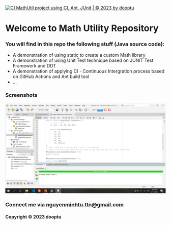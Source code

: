 [![CI MathUtil project using CI, Ant, JUnit | © 2023 by dooptu](https://github.com/dooptu/mathutil-ant/actions/workflows/mathutil-ci-ant.yml/badge.svg)](https://github.com/dooptu/mathutil-ant/actions/workflows/mathutil-ci-ant.yml)

# Welcome to Math Utility Repository 

### You will find in this repo the following stuff (Java source code):


* A demonstration of using static to create a custom Math library 
* A demonstration of using Unit Test technique based on JUNIT Test Framework and DDT
* A demonstration of applying CI - Continuous Intergration process based on GitHub Actions and Ant build tool
* ...

### Screenshots
![source_code_with_junit](https://github.com/dooptu/mathutil-ant/blob/main/screenshots/sourceode_with_junit.png?raw=true)



### Connect me via nguyenminhtu.ttn@gmail.com
#### Copyright &#169; 2023 dooptu
